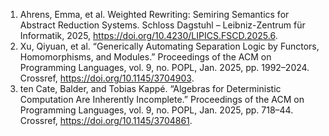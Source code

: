 1. Ahrens, Emma, et al. Weighted Rewriting: Semiring Semantics for Abstract Reduction Systems. Schloss Dagstuhl – Leibniz-Zentrum für Informatik, 2025, <https://doi.org/10.4230/LIPICS.FSCD.2025.6>.
1. Xu, Qiyuan, et al. “Generically Automating Separation Logic by Functors, Homomorphisms, and Modules.” Proceedings of the ACM on Programming Languages, vol. 9, no. POPL, Jan. 2025, pp. 1992–2024. Crossref, <https://doi.org/10.1145/3704903>.
1. ten Cate, Balder, and Tobias Kappé. “Algebras for Deterministic Computation Are Inherently Incomplete.” Proceedings of the ACM on Programming Languages, vol. 9, no. POPL, Jan. 2025, pp. 718–44. Crossref, <https://doi.org/10.1145/3704861>.
